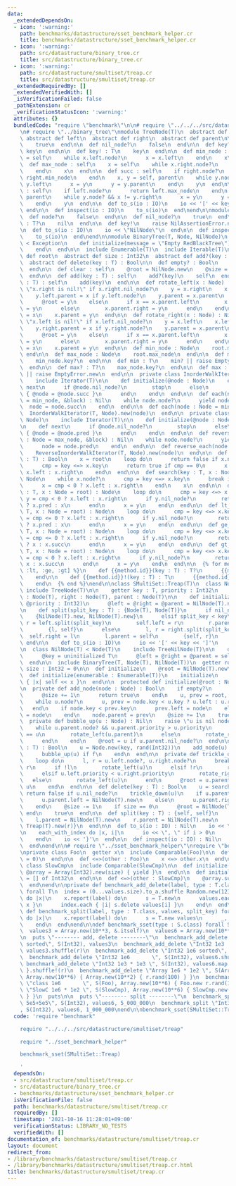 ```yaml
---
data:
  _extendedDependsOn:
  - icon: ':warning:'
    path: benchmarks/datastructure/sset_benchmark_helper.cr
    title: benchmarks/datastructure/sset_benchmark_helper.cr
  - icon: ':warning:'
    path: src/datastructure/binary_tree.cr
    title: src/datastructure/binary_tree.cr
  - icon: ':warning:'
    path: src/datastructure/smultiset/treap.cr
    title: src/datastructure/smultiset/treap.cr
  _extendedRequiredBy: []
  _extendedVerifiedWith: []
  _isVerificationFailed: false
  _pathExtension: cr
  _verificationStatusIcon: ':warning:'
  attributes: {}
  bundledCode: "require \"benchmark\"\n\n# require \"../../../src/datastructure/smultiset/treap\"\
    \n# require \"../binary_tree\"\nmodule TreeNode(T)\n  abstract def key : T\n \
    \ abstract def left\n  abstract def right\n  abstract def parent\n\n  def node?\n\
    \    true\n  end\n\n  def nil_node?\n    false\n  end\n\n  def key? : T?\n   \
    \ key\n  end\n\n  def key! : T\n    key\n  end\n\n  def min_node : self\n    x\
    \ = self\n    while x.left.node?\n      x = x.left\n    end\n    x\n  end\n\n\
    \  def max_node : self\n    x = self\n    while x.right.node?\n      x = x.right\n\
    \    end\n    x\n  end\n\n  def succ : self\n    if right.node?\n      return\
    \ right.min_node\n    end\n    x, y = self, parent\n    while y.node? && x !=\
    \ y.left\n      x = y\n      y = y.parent\n    end\n    y\n  end\n\n  def pred\
    \ : self\n    if left.node?\n      return left.max_node\n    end\n    x, y = self,\
    \ parent\n    while y.node? && x != y.right\n      x = y\n      y = y.parent\n\
    \    end\n    y\n  end\n\n  def to_s(io : IO)\n    io << '[' << key << ']'\n \
    \ end\n\n  def inspect(io : IO)\n    to_s(io)\n  end\nend\n\nmodule TreeNilNode(T)\n\
    \  def node?\n    false\n  end\n\n  def nil_node?\n    true\n  end\n\n  def key?\
    \ : T?\n    nil\n  end\n\n  def key!\n    raise NilAssertionError.new\n  end\n\
    \n  def to_s(io : IO)\n    io << \"NilNode\"\n  end\n\n  def inspect(io : IO)\n\
    \    to_s(io)\n  end\nend\n\nmodule BinaryTree(T, Node, NilNode)\n  class EmptyError\
    \ < Exception\n    def initialize(message = \"Empty RedBlackTree\")\n      super(message)\n\
    \    end\n  end\n\n  include Enumerable(T)\n  include Iterable(T)\n\n  abstract\
    \ def root\n  abstract def size : Int32\n  abstract def add?(key : T) : Bool\n\
    \  abstract def delete(key : T) : Bool\n\n  def empty? : Bool\n    root.nil_node?\n\
    \  end\n\n  def clear : self\n    @root = NilNode.new\n    @size = 0\n    self\n\
    \  end\n\n  def add(key : T) : self\n    add?(key)\n    self\n  end\n\n  def <<(key\
    \ : T) : self\n    add(key)\n  end\n\n  def rotate_left(x : Node) : Nil\n    raise\
    \ \"x.right is nil!\" if x.right.nil_node?\n    y = x.right\n    x.right = y.left\n\
    \    y.left.parent = x if y.left.node?\n    y.parent = x.parent\n    if x.parent.nil_node?\n\
    \      @root = y\n    else\n      if x == x.parent.left\n        x.parent.left\
    \ = y\n      else\n        x.parent.right = y\n      end\n    end\n    y.left\
    \ = x\n    x.parent = y\n  end\n\n  def rotate_right(x : Node) : Nil\n    raise\
    \ \"x.left is nil!\" if x.left.nil_node?\n    y = x.left\n    x.left = y.right\n\
    \    y.right.parent = x if y.right.node?\n    y.parent = x.parent\n    if x.parent.nil_node?\n\
    \      @root = y\n    else\n      if x == x.parent.left\n        x.parent.left\
    \ = y\n      else\n        x.parent.right = y\n      end\n    end\n    y.right\
    \ = x\n    x.parent = y\n  end\n\n  def min_node : Node\n    root.min_node\n \
    \ end\n\n  def max_node : Node\n    root.max_node\n  end\n\n  def min? : T?\n\
    \    min_node.key?\n  end\n\n  def min : T\n    min? || raise EmptyError.new\n\
    \  end\n\n  def max? : T?\n    max_node.key?\n  end\n\n  def max : T\n    max?\
    \ || raise EmptyError.new\n  end\n\n  private class InorderWalkIterator(T, Node)\n\
    \    include Iterator(T)\n\n    def initialize(@node : Node)\n    end\n\n    def\
    \ next\n      if @node.nil_node?\n        stop\n      else\n        @node.key.tap\
    \ { @node = @node.succ }\n      end\n    end\n  end\n\n  def each(node : Node\
    \ = min_node, &block) : Nil\n    while node.node?\n      yield node.key\n    \
    \  node = node.succ\n    end\n  end\n\n  def each(node : Node = min_node)\n  \
    \  InorderWalkIterator(T, Node).new(node)\n  end\n\n  private class ReverseInorderWalkIterator(T,\
    \ Node)\n    include Iterator(T)\n\n    def initialize(@node : Node)\n    end\n\
    \n    def next\n      if @node.nil_node?\n        stop\n      else\n        @node.key.tap\
    \ { @node = @node.pred }\n      end\n    end\n  end\n\n  def reverse_each(node\
    \ : Node = max_node, &block) : Nil\n    while node.node?\n      yield node.key\n\
    \      node = node.pred\n    end\n  end\n\n  def reverse_each(node : Node = max_node)\n\
    \    ReverseInorderWalkIterator(T, Node).new(node)\n  end\n\n  def includes?(key\
    \ : T) : Bool\n    x = root\n    loop do\n      return false if x.nil_node?\n\
    \      cmp = key <=> x.key\n      return true if cmp == 0\n      x = cmp < 0 ?\
    \ x.left : x.right\n    end\n  end\n\n  def search(key : T, x : Node = root) :\
    \ Node\n    while x.node?\n      cmp = key <=> x.key\n      break if cmp == 0\n\
    \      x = cmp < 0 ? x.left : x.right\n    end\n    x\n  end\n\n  def le_node(key\
    \ : T, x : Node = root) : Node\n    loop do\n      cmp = key <=> x.key\n     \
    \ y = cmp < 0 ? x.left : x.right\n      if y.nil_node?\n        return cmp < 0\
    \ ? x.pred : x\n      end\n      x = y\n    end\n  end\n\n  def lt_node(key :\
    \ T, x : Node = root) : Node\n    loop do\n      cmp = key <=> x.key\n      y\
    \ = cmp <= 0 ? x.left : x.right\n      if y.nil_node?\n        return cmp <= 0\
    \ ? x.pred : x\n      end\n      x = y\n    end\n  end\n\n  def ge_node(key :\
    \ T, x : Node = root) : Node\n    loop do\n      cmp = key <=> x.key\n      y\
    \ = cmp <= 0 ? x.left : x.right\n      if y.nil_node?\n        return cmp <= 0\
    \ ? x : x.succ\n      end\n      x = y\n    end\n  end\n\n  def gt_node(key :\
    \ T, x : Node = root) : Node\n    loop do\n      cmp = key <=> x.key\n      y\
    \ = cmp < 0 ? x.left : x.right\n      if y.nil_node?\n        return cmp < 0 ?\
    \ x : x.succ\n      end\n      x = y\n    end\n  end\n\n  {% for method in [:le,\
    \ :lt, :ge, :gt] %}\n    def {{method.id}}(key : T) : T?\n      {{method.id}}_node(key).key?\n\
    \    end\n\n    def {{method.id}}!(key : T) : T\n      {{method.id}}_node(key).key!\n\
    \    end\n  {% end %}\nend\n\nclass SMultiSet::Treap(T)\n  class Node(T)\n   \
    \ include TreeNode(T)\n\n    getter key : T, priority : Int32\n    property! left\
    \ : Node(T), right : Node(T), parent : Node(T)\n\n    def initialize(@key : T,\
    \ @priority : Int32)\n      @left = @right = @parent = NilNode(T).new\n    end\n\
    \n    def split(split_key : T) : {Node(T), Node(T)}\n      if nil_node?\n    \
    \    {NilNode(T).new, NilNode(T).new}\n      elsif split_key < key\n        l,\
    \ r = left.split(split_key)\n        self.left = r\n        r.parent = self\n\
    \        {l, self}\n      else\n        l, r = right.split(split_key)\n      \
    \  self.right = l\n        l.parent = self\n        {self, r}\n      end\n   \
    \ end\n\n    def to_s(io : IO)\n      io << '[' << key << ']'\n    end\n  end\n\
    \n  class NilNode(T) < Node(T)\n    include TreeNilNode(T)\n\n    def initialize\n\
    \      @key = uninitialized T\n      @left = @right = @parent = self\n    end\n\
    \  end\n\n  include BinaryTree(T, Node(T), NilNode(T))\n  getter root : Node(T),\
    \ size : Int32 = 0\n\n  def initialize\n    @root = NilNode(T).new\n  end\n\n\
    \  def initialize(enumerable : Enumerable(T))\n    initialize\n    enumerable.each\
    \ { |x| self << x }\n  end\n\n  protected def initialize(@root : Node(T))\n  end\n\
    \n  private def add_node(node : Node) : Bool\n    if empty?\n      @root = node\n\
    \      @size += 1\n      return true\n    end\n    u, prev = root, NilNode(T).new\n\
    \    while u.node?\n      u, prev = node.key < u.key ? u.left : u.right, u\n \
    \   end\n    if node.key < prev.key\n      prev.left = node\n    else\n      prev.right\
    \ = node\n    end\n    node.parent = prev\n    @size += 1\n    true\n  end\n\n\
    \  private def bubble_up(u : Node) : Nil\n    raise \"u is nil node\" unless u.node?\n\
    \    while u.parent.node? && u.parent.priority > u.priority\n      if u.parent.right\
    \ == u\n        rotate_left(u.parent)\n      else\n        rotate_right(u.parent)\n\
    \      end\n    end\n    @root = u if u.parent.nil_node?\n  end\n\n  def add?(key\
    \ : T) : Bool\n    u = Node.new(key, rand(Int32))\n    add_node(u).tap do |f|\n\
    \      bubble_up(u) if f\n    end\n  end\n\n  private def trickle_down(u : Node(T))\n\
    \    loop do\n      l, r = u.left.node?, u.right.node?\n      break unless l ||\
    \ r\n      if !l\n        rotate_left(u)\n      elsif !r\n        rotate_right(u)\n\
    \      elsif u.left.priority < u.right.priority\n        rotate_right(u)\n   \
    \   else\n        rotate_left(u)\n      end\n      @root = u.parent if root ==\
    \ u\n    end\n  end\n\n  def delete(key : T) : Bool\n    u = search(key)\n   \
    \ return false if u.nil_node?\n    trickle_down(u)\n    if u.parent.left == u\n\
    \      u.parent.left = NilNode(T).new\n    else\n      u.parent.right = NilNode(T).new\n\
    \    end\n    @size -= 1\n    if size == 0\n      @root = NilNode(T).new\n   \
    \ end\n    true\n  end\n\n  def split(key : T) : {self, self}\n    l, r = root.split(key)\n\
    \    l.parent = NilNode(T).new\n    r.parent = NilNode(T).new\n    {Treap(T).new(l),\
    \ Treap(T).new(r)}\n  end\n\n  def to_s(io : IO) : Nil\n    io << \"SMultiSet::Treap{\"\
    \n    each_with_index do |x, i|\n      io << \", \" if i > 0\n      io << x\n\
    \    end\n    io << '}'\n  end\n\n  def inspect(io : IO) : Nil\n    to_s(io)\n\
    \  end\nend\n\n# require \"../sset_benchmark_helper\"\nrequire \"benchmark\"\n\
    \nprivate class Foo\n  getter x\n  include Comparable(Foo)\n\n  def initialize(@x\
    \ = 0)\n  end\n\n  def <=>(other : Foo)\n    x <=> other.x\n  end\nend\n\nprivate\
    \ class SlowCmp\n  include Comparable(SlowCmp)\n\n  def initialize(size)\n   \
    \ @array = Array(Int32).new(size) { yield }\n  end\n\n  def initialize\n    @array\
    \ = [] of Int32\n  end\n\n  def <=>(other : SlowCmp)\n    @array.sum <=> other.@array.sum\n\
    \  end\nend\n\nprivate def benchmark_add_delete(label, type : T.class, values)\
    \ forall T\n  index = (0...values.size).to_a.shuffle Random.new(123)\n  Benchmark.ips\
    \ do |x|\n    x.report(label) do\n      s = T.new\n      values.each { |x| s.add\
    \ x }\n      index.each { |i| s.delete values[i] }\n    end\n  end\nend\n\nprivate\
    \ def benchmark_split(label, type : T.class, values, split_key) forall T\n  Benchmark.ips\
    \ do |x|\n    x.report(label) do\n      s = T.new values\n      _, _ = s.split(split_key)\n\
    \    end\n  end\nend\n\ndef benchmark_sset(type : S.class) forall S\n  r = Random.new(12345)\n\
    \  values3 = Array.new(10**3, &.itself)\n  values6 = Array.new(10**6, &.itself)\n\
    \n  puts \"-------- add, delete --------\"\n  benchmark_add_delete \"Int32 1e3\
    \ sorted\", S(Int32), values3\n  benchmark_add_delete \"Int32 1e3       \", S(Int32),\
    \ values3.shuffle(r)\n  benchmark_add_delete \"Int32 1e6 sorted\", S(Int32), values6\n\
    \  benchmark_add_delete \"Int32 1e6       \", S(Int32), values6.shuffle(r)\n \
    \ benchmark_add_delete \"Int32 1e3 * 1e3 \", S(Int32), values6.map { |x| x % 1000\
    \ }.shuffle!(r)\n  benchmark_add_delete \"Array 1e6 * 1e2 \", S(Array(Int32)),\
    \ Array.new(10**6) { Array.new(10**2) { r.rand(100) } }\n  benchmark_add_delete\
    \ \"class 1e6       \", S(Foo), Array.new(10**6) { Foo.new r.rand(100) }\n  benchmark_add_delete\
    \ \"SlowC 1e6 * 1e2 \", S(SlowCmp), Array.new(10**6) { SlowCmp.new(100) { r.rand(100)\
    \ } }\n  puts\n\n  puts \"-------- split --------\"\n  benchmark_split \"Int32\
    \ 5e5+5e5\", S(Int32), values6, 5_000_000\n  benchmark_split \"Int32 1e5+9e5\"\
    , S(Int32), values6, 1_000_000\nend\n\nbenchmark_sset(SMultiSet::Treap)\n"
  code: 'require "benchmark"

    require "../../../src/datastructure/smultiset/treap"

    require "../sset_benchmark_helper"

    benchmark_sset(SMultiSet::Treap)

    '
  dependsOn:
  - src/datastructure/smultiset/treap.cr
  - src/datastructure/binary_tree.cr
  - benchmarks/datastructure/sset_benchmark_helper.cr
  isVerificationFile: false
  path: benchmarks/datastructure/smultiset/treap.cr
  requiredBy: []
  timestamp: '2021-10-16 11:28:01+09:00'
  verificationStatus: LIBRARY_NO_TESTS
  verifiedWith: []
documentation_of: benchmarks/datastructure/smultiset/treap.cr
layout: document
redirect_from:
- /library/benchmarks/datastructure/smultiset/treap.cr
- /library/benchmarks/datastructure/smultiset/treap.cr.html
title: benchmarks/datastructure/smultiset/treap.cr
---
```

